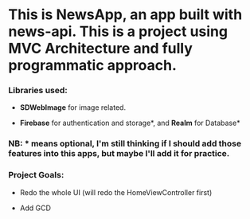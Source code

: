 # This is NewsApp, an app built with news-api. This is a project using MVC Architecture and fully programmatic approach.

### Libraries used:

- <b>SDWebImage</b> for image related.

- <b>Firebase</b> for authentication and storage*, and <b>Realm</b> for Database*

### NB: * means optional, I'm still thinking if I should add those features into this apps, but maybe I'll add it for practice.


### Project Goals:

- Redo the whole UI (will redo the HomeViewController first)

- Add GCD






